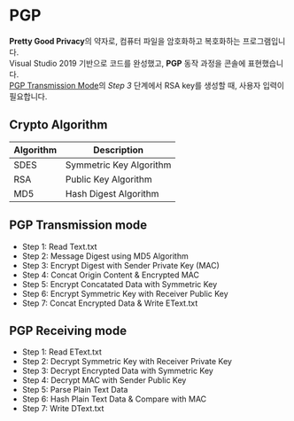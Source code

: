 # PGP
**Pretty Good Privacy**의 약자로, 컴퓨터 파일을 암호화하고 복호화하는 프로그램입니다.  
Visual Studio 2019 기반으로 코드를 완성했고, **PGP** 동작 과정을 콘솔에 표현했습니다.  
[PGP Transmission Mode](https://github.com/korkeep/PGP#pgp-transmission-mode)의 *Step 3*  단계에서 RSA key를 생성할 때, 사용자 입력이 필요합니다.  

## Crypto Algorithm
| Algorithm | Description |
| --- | --- |
| SDES | Symmetric Key Algorithm |
| RSA | Public Key Algorithm |
| MD5 | Hash Digest Algorithm |

## PGP Transmission mode
- Step 1: Read Text.txt
- Step 2: Message Digest using MD5 Algorithm
- Step 3: Encrypt Digest with Sender Private Key (MAC)
- Step 4: Concat Origin Content & Encrypted MAC
- Step 5: Encrypt Concatated Data with Symmetric Key
- Step 6: Encrypt Symmetric Key with Receiver Public Key
- Step 7: Concat Encrypted Data & Write EText.txt

## PGP Receiving mode
- Step 1: Read EText.txt
- Step 2: Decrypt Symmetric Key with Receiver Private Key
- Step 3: Decrypt Encrypted Data with Symmetric Key
- Step 4: Decrypt MAC with Sender Public Key
- Step 5: Parse Plain Text Data
- Step 6: Hash Plain Text Data & Compare with MAC
- Step 7: Write DText.txt